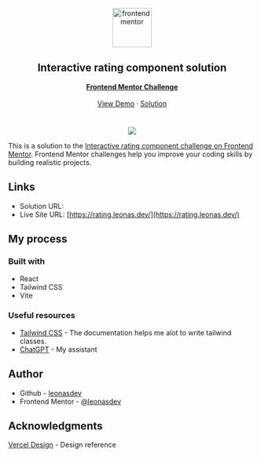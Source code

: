 <div id="top"></div>

<div align="center">

  <img src="https://www.frontendmentor.io/static/images/logo-mobile.svg" alt="frontendmentor" width="80">

  <h2 align="center">Interactive rating component solution</h2>
  <p align="center">
    <a href="https://www.frontendmentor.io/challenges/interactive-rating-component-koxpeBUmI"><strong>Frontend Mentor Challenge</strong></a>
    <br />
    <br />
    <a href="https://rating.leonas.dev/">View Demo</a>
    ·
    <a href="" target="_blank">Solution</a>
  </p>
</div>

#

<div align="center">
  <img src="https://user-images.githubusercontent.com/39915562/223152227-09e966cd-0712-4bdb-a9dc-1ee696d6519f.png">
</div>

This is a solution to the [Interactive rating component challenge on Frontend Mentor](https://www.frontendmentor.io/challenges/interactive-rating-component-koxpeBUmI). Frontend Mentor challenges help you improve your coding skills by building realistic projects. 

## Links
- Solution URL: []()
- Live Site URL: [https://rating.leonas.dev/](https://rating.leonas.dev/)

## My process

### Built with

- React
- Tailwind CSS
- Vite

### Useful resources
- [Tailwind CSS](https://tailwindcss.com/) - The documentation helps me alot to write tailwind classes.
- [ChatGPT](https://chat.openai.com/chat) - My assistant

## Author

- Github - [leonasdev](https://github.com/leonasdev/)
- Frontend Mentor - [@leonasdev](https://www.frontendmentor.io/profile/leonasdev)

## Acknowledgments
[Vercel Design](https://vercel.com/design/) - Design reference
